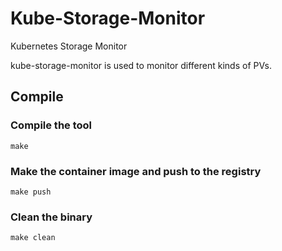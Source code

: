 # Kube-Storage-Monitor
Kubernetes Storage Monitor

kube-storage-monitor is used to monitor different kinds of PVs.

## Compile

### Compile the tool
``` console
make
```

### Make the container image and push to the registry
``` console
make push
```

### Clean the binary
``` console
make clean
```


